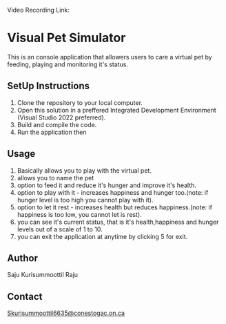 Video Recording Link: 

# Visual Pet Simulator
This is an console application that allowers users to care a virtual pet by feeding, playing and monitoring it's status.

## SetUp Instructions
1. Clone the repository to your local computer.
2. Open this solution in a preffered  Integrated Development Environment (Visual Studio 2022 preferred).
3. Build and compile the code.
4. Run the application then

## Usage
1. Basically allows you to play with the virtual pet.
2. allows you to name the pet
3. option to feed it and reduce it's hunger and improve it's health.
4. option to play with it - increases happiness and hunger too.(note: if hunger level is too high you cannot play with it).
5. option to let it rest - increases health but reduces happiness.(note: if happiness is too low, you cannot let is rest).
6. you can see it's current status, that is it's health,happiness and hunger levels out of a scale of 1 to 10.
7. you can exit the application at anytime by clicking 5 for exit.

## Author
Saju Kurisummoottil Raju

## Contact
Skurisummoottil6635@conestogac.on.ca




